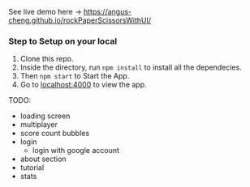 See live demo here -> https://angus-cheng.github.io/rockPaperScissorsWithUI/

### Step to Setup on your local

1. Clone this repo.
2. Inside the directory, run ```npm install``` to install all the dependecies.
3. Then ```npm start``` to Start the App.
4. Go to [localhost:4000](http://localhost:4000) to view the app.

TODO:
* loading screen
* multiplayer
* score count bubbles
* login
    * login with google account
* about section
* tutorial
* stats